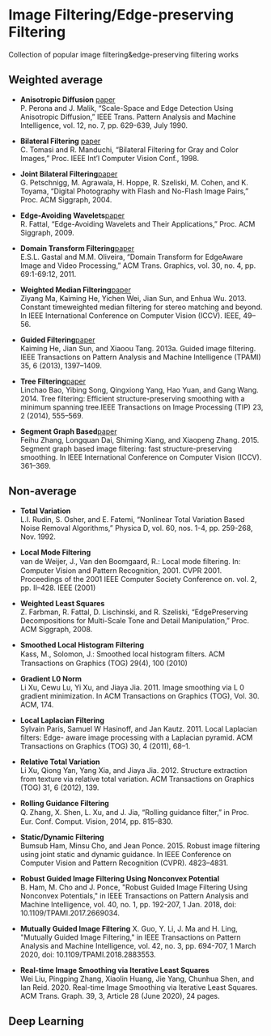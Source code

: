 # Image Filtering/Edge-preserving Filtering

Collection of popular image filtering&amp;edge-preserving filtering works


## Weighted average

* __Anisotropic Diffusion__  [paper](https://tauruspet.med.yale.edu/staff/edm42/IUPUI-website/emorris.tar/emorris/emorris/TransportCourse2008/papers/AnistropicDiffusionImageFilterPeronaIEEETPAMI_1990.pdf)      
P. Perona and J. Malik, “Scale-Space and Edge Detection Using Anisotropic Diffusion,” IEEE Trans. Pattern Analysis and Machine Intelligence, vol. 12, no. 7, pp. 629-639, July 1990. 

* __Bilateral Filtering__  [paper](http://www.super.tka4.org/materials/lib/Articles-Books/Filters/Bilateral/tomasi98bilateral.pdf)   
C. Tomasi and R. Manduchi, “Bilateral Filtering for Gray and Color Images,” Proc. IEEE Int’l Computer Vision Conf., 1998. 

* __Joint Bilateral Filtering__[paper](https://www.academia.edu/download/55335879/Digital_photography_with_flash_and_no-fl20171219-25886-1udhl51.pdf)     
G. Petschnigg, M. Agrawala, H. Hoppe, R. Szeliski, M. Cohen, and K. Toyama, “Digital Photography with Flash and No-Flash Image Pairs,” Proc. ACM Siggraph, 2004. 

* __Edge-Avoiding Wavelets__[paper](http://citeseerx.ist.psu.edu/viewdoc/download?doi=10.1.1.205.8462&rep=rep1&type=pdf)    
R. Fattal, “Edge-Avoiding Wavelets and Their Applications,” Proc. ACM Siggraph, 2009. 

* __Domain Transform Filtering__[paper](http://www.inf.ufrgs.br/~eslgastal/DomainTransform/Gastal_Oliveira_SIGGRAPH2011_Domain_Transform.pdf)    
E.S.L. Gastal and M.M. Oliveira, “Domain Transform for EdgeAware Image and Video Processing,” ACM Trans. Graphics, vol. 30, no. 4, pp. 69:1-69:12, 2011. 

* __Weighted Median Filtering__[paper](https://www.cv-foundation.org/openaccess/content_iccv_2013/papers/Ma_Constant_Time_Weighted_2013_ICCV_paper.pdf)    
Ziyang Ma, Kaiming He, Yichen Wei, Jian Sun, and Enhua Wu. 2013. Constant timeweighted median filtering for stereo matching and beyond. In IEEE International Conference on Computer Vision (ICCV). IEEE, 49–56.

* __Guided Filtering__[paper](https://citeseerx.ist.psu.edu/viewdoc/download?doi=10.1.1.649.2027&rep=rep1&type=pdf)    
Kaiming He, Jian Sun, and Xiaoou Tang. 2013a. Guided image filtering. IEEE Transactions on Pattern Analysis and Machine Intelligence (TPAMI) 35, 6 (2013), 1397–1409.

* __Tree Filtering__[paper](http://linchaobao.github.io/treefilter/tip13treefilter_lowres.pdf)     
Linchao Bao, Yibing Song, Qingxiong Yang, Hao Yuan, and Gang Wang. 2014. Tree
filtering: Efficient structure-preserving smoothing with a minimum spanning tree.IEEE Transactions on Image Processing (TIP) 23, 2 (2014), 555–569.

* __Segment Graph Based__[paper](http://openaccess.thecvf.com/content_iccv_2015/papers/Zhang_Segment_Graph_Based_ICCV_2015_paper.pdf)     
Feihu Zhang, Longquan Dai, Shiming Xiang, and Xiaopeng Zhang. 2015. Segment graph
based image filtering: fast structure-preserving smoothing. In IEEE International
Conference on Computer Vision (ICCV). 361–369.


## Non-average  

* __Total Variation__    
 L.I. Rudin, S. Osher, and E. Fatemi, “Nonlinear Total Variation Based Noise Removal Algorithms,” Physica D, vol. 60, nos. 1-4, pp. 259-268, Nov. 1992.

* __Local Mode Filtering__    
van de Weijer, J., Van den Boomgaard, R.: Local mode ﬁltering. In: Computer Vision and Pattern Recognition, 2001. CVPR 2001. Proceedings of the 2001 IEEE Computer Society Conference on. vol. 2, pp. II–428. IEEE (2001)

* __Weighted Least Squares__    
Z. Farbman, R. Fattal, D. Lischinski, and R. Szeliski, “EdgePreserving Decompositions for Multi-Scale Tone and Detail Manipulation,” Proc. ACM Siggraph, 2008. 

* __Smoothed Local Histogram Filtering__    
Kass, M., Solomon, J.: Smoothed local histogram ﬁlters. ACM Transactions on Graphics (TOG) 29(4), 100 (2010)

* __Gradient L0 Norm__   
Li Xu, Cewu Lu, Yi Xu, and Jiaya Jia. 2011. Image smoothing via L 0 gradient minimization. In ACM Transactions on Graphics (TOG), Vol. 30. ACM, 174.

* __Local Laplacian Filtering__   
Sylvain Paris, Samuel W Hasinoff, and Jan Kautz. 2011. Local Laplacian filters: Edge-
aware image processing with a Laplacian pyramid. ACM Transactions on Graphics
(TOG) 30, 4 (2011), 68–1.

* __Relative Total Variation__     
Li Xu, Qiong Yan, Yang Xia, and Jiaya Jia. 2012. Structure extraction from texture via relative total variation. ACM Transactions on Graphics (TOG) 31, 6 (2012), 139.

* __Rolling Guidance Filtering__     
 Q. Zhang, X. Shen, L. Xu, and J. Jia, “Rolling guidance ﬁlter,” in Proc. Eur. Conf. Comput. Vision, 2014, pp. 815–830. 

* __Static/Dynamic Filtering__    
Bumsub Ham, Minsu Cho, and Jean Ponce. 2015. Robust image filtering using joint
static and dynamic guidance. In IEEE Conference on Computer Vision and Pattern
Recognition (CVPR). 4823–4831.

* __Robust Guided Image Filtering Using Nonconvex Potential__     
B. Ham, M. Cho and J. Ponce, "Robust Guided Image Filtering Using Nonconvex Potentials," in IEEE Transactions on Pattern Analysis and Machine Intelligence, vol. 40, no. 1, pp. 192-207, 1 Jan. 2018, doi: 10.1109/TPAMI.2017.2669034.

* __Mutually Guided Image Filtering__
X. Guo, Y. Li, J. Ma and H. Ling, "Mutually Guided Image Filtering," in IEEE Transactions on Pattern Analysis and Machine Intelligence, vol. 42, no. 3, pp. 694-707, 1 March 2020, doi: 10.1109/TPAMI.2018.2883553.

* __Real-time Image Smoothing via Iterative Least Squares__     
Wei Liu, Pingping Zhang, Xiaolin Huang, Jie Yang, Chunhua Shen, and Ian Reid. 2020. Real-time Image Smoothing via Iterative Least Squares. ACM Trans. Graph. 39, 3, Article 28 (June 2020), 24 pages.



## Deep Learning

 
